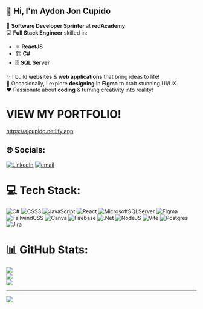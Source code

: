 
## 👋 Hi, I'm **Aydon Jon Cupido**  

🚀 **Software Developer Sprinter** at **redAcademy**  
💻 **Full Stack Engineer** skilled in:  
- ⚛️ **ReactJS**  
- 🏗️ **C#**  
- 🗄️ **SQL Server**  

✨ I build **websites** & **web applications** that bring ideas to life!  
🎨 Occasionally, I explore **designing** in **Figma** to craft stunning UI/UX.  
❤️ Passionate about **coding** & turning creativity into reality!

# VIEW MY PORTFOLIO!
https://ajcupido.netlify.app

## 🌐 Socials:
[![LinkedIn](https://img.shields.io/badge/LinkedIn-%230077B5.svg?logo=linkedin&logoColor=white)](https://linkedin.com/in/linkedin.com/in/aydon-jon-cupido-22b513286) [![email](https://img.shields.io/badge/Email-D14836?logo=gmail&logoColor=white)](mailto:cupido.aydon@gmail.com) 


# 💻 Tech Stack:
![C#](https://img.shields.io/badge/c%23-%23239120.svg?style=for-the-badge&logo=csharp&logoColor=white) ![CSS3](https://img.shields.io/badge/css3-%231572B6.svg?style=for-the-badge&logo=css3&logoColor=white) ![JavaScript](https://img.shields.io/badge/javascript-%23323330.svg?style=for-the-badge&logo=javascript&logoColor=%23F7DF1E) ![React](https://img.shields.io/badge/react-%2320232a.svg?style=for-the-badge&logo=react&logoColor=%2361DAFB) ![MicrosoftSQLServer](https://img.shields.io/badge/Microsoft%20SQL%20Server-CC2927?style=for-the-badge&logo=microsoft%20sql%20server&logoColor=white) ![Figma](https://img.shields.io/badge/figma-%23F24E1E.svg?style=for-the-badge&logo=figma&logoColor=white) ![TailwindCSS](https://img.shields.io/badge/tailwindcss-%2338B2AC.svg?style=for-the-badge&logo=tailwind-css&logoColor=white) ![Canva](https://img.shields.io/badge/Canva-%2300C4CC.svg?style=for-the-badge&logo=Canva&logoColor=white) ![Firebase](https://img.shields.io/badge/firebase-%23039BE5.svg?style=for-the-badge&logo=firebase) ![.Net](https://img.shields.io/badge/.NET-5C2D91?style=for-the-badge&logo=.net&logoColor=white) ![NodeJS](https://img.shields.io/badge/node.js-6DA55F?style=for-the-badge&logo=node.js&logoColor=white) ![Vite](https://img.shields.io/badge/vite-%23646CFF.svg?style=for-the-badge&logo=vite&logoColor=white) ![Postgres](https://img.shields.io/badge/postgres-%23316192.svg?style=for-the-badge&logo=postgresql&logoColor=white) ![Jira](https://img.shields.io/badge/jira-%230A0FFF.svg?style=for-the-badge&logo=jira&logoColor=white)
# 📊 GitHub Stats:
![](https://github-readme-stats.vercel.app/api?username=AydonC&theme=midnight-purple&hide_border=false&include_all_commits=false&count_private=false)<br/>
![](https://nirzak-streak-stats.vercel.app/?user=AydonC&theme=midnight-purple&hide_border=false)<br/>
![](https://github-readme-stats.vercel.app/api/top-langs/?username=AydonC&theme=midnight-purple&hide_border=false&include_all_commits=false&count_private=false&layout=compact)

---
[![](https://visitcount.itsvg.in/api?id=AydonC&icon=0&color=6)](https://visitcount.itsvg.in)

<!-- Proudly created with GPRM ( https://gprm.itsvg.in ) -->
